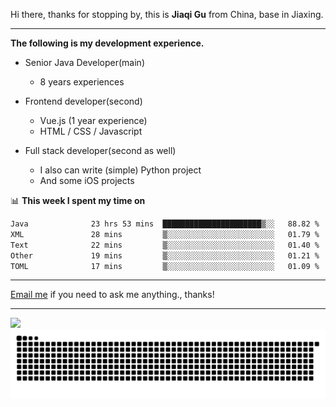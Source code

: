 Hi there, thanks for stopping by, this is **Jiaqi Gu** from China, base in Jiaxing.

---

**The following is my development experience.**

- Senior Java Developer(main)
  - 8 years experiences

- Frontend developer(second)
  - Vue.js (1 year experience)
  - HTML / CSS / Javascript
  
- Full stack developer(second as well)
  - I also can write (simple) Python project
  - And some iOS projects

📊 **This week I spent my time on**
<!--START_SECTION:waka-->

```txt
Java              23 hrs 53 mins  ██████████████████████▒░░   88.82 %
XML               28 mins         ▒░░░░░░░░░░░░░░░░░░░░░░░░   01.79 %
Text              22 mins         ▒░░░░░░░░░░░░░░░░░░░░░░░░   01.40 %
Other             19 mins         ▒░░░░░░░░░░░░░░░░░░░░░░░░   01.21 %
TOML              17 mins         ▒░░░░░░░░░░░░░░░░░░░░░░░░   01.09 %
```

<!--END_SECTION:waka-->

---

[Email me](mailto:htk2klwgr@mozmail.com?subject=Hiring_from_GitHub) if you need to ask me anything., thanks!

---

![]( https://visitor-badge.glitch.me/badge?page_id=githubgujiaqi)
![]( https://github.com/droid-Q/droid-Q/raw/output/github-contribution-grid-snake.svg#gh-dark-mode-only)
